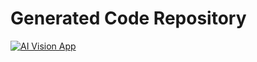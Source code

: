 # Generated Code Repository

[![AI Vision App](https://webapps.store/api/screenshot?url=https://webapps.store/p/230&maxage=1)](https://webapps.store/p/230)
